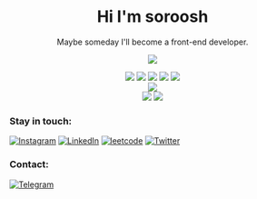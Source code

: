 <h1 align="center">Hi I'm soroosh</h1>
<p align="center">Maybe someday I'll become a front-end developer.</p>
<p align="center">
  <img src="https://github-readme-stats.vercel.app/api/top-langs/?username=sorooshdp&theme=blue-green"/> 
</p>

<div align="center"> 
   
 <img src="https://img.shields.io/badge/HTML5-E34F26?style=for-the-badge&logo=html5&logoColor=white">
 <img src="https://img.shields.io/badge/CSS3-1572B6?style=for-the-badge&logo=css3&logoColor=white">
 <img src="https://img.shields.io/badge/JavaScript-F7DF1E?style=for-the-badge&logo=javascript&logoColor=black">
 <img src="https://img.shields.io/badge/React-20232A?style=for-the-badge&logo=react&logoColor=61DAFB">
  <img src="https://img.shields.io/badge/Redux-593D88?style=for-the-badge&logo=redux&logoColor=white">
  </br>
  <img src="hhttps://img.shields.io/badge/-Git-000?&logo=git">

  </br>
  <img src="https://img.shields.io/badge/Bootstrap-563D7C?style=for-the-badge&logo=bootstrap&logoColor=white">
  <img src="https://img.shields.io/badge/Sass-CC6699?style=for-the-badge&logo=sass&logoColor=white">
</div>

### Stay in touch:
[![Instagram](https://img.shields.io/badge/Instagram-E4405F?style=for-the-badge&logo=instagram&logoColor=white)](https://www.instagram.com/sorooshdp/)
[![LinkedIn](https://img.shields.io/badge/LinkedIn-0077B5?style=for-the-badge&logo=linkedin&logoColor=white)](https://www.linkedin.com/in/soroosh-dadashi/)
[![leetcode](https://img.shields.io/badge/-LeetCode-FFA116?style=for-the-badge&logo=LeetCode&logoColor=black)](https://leetcode.com/sorooshdp/)
[![Twitter](https://img.shields.io/badge/Twitter-1DA1F2?style=for-the-badge&logo=twitter&logoColor=white)](https://twitter.com/sorooshdp)

### Contact:
[![Telegram](https://img.shields.io/badge/Telegram-2CA5E0?style=for-the-badge&logo=telegram&logoColor=white)](https://web.telegram.org/k/#@Sorooshdp)

<!---
sorooshdp/sorooshdp is a ✨ special ✨ repository because its `README.md` (this file) appears on your GitHub profile.
You can click the Preview link to take a look at your changes.
--->
